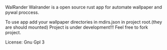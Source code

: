 WalRander
Walrander is a open source rust app for automate wallpaper and pywal proccess.

To use app add your wallpaper directories in mdirs.json in project root.(they are should mounted) 
Project is under development!!!
Feel free to fork project.

License: Gnu Gpl 3

